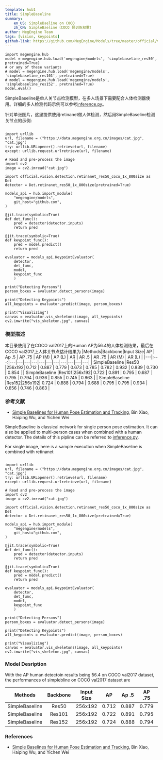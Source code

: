 ```yaml
---
template: hub1
title: SimpleBaseline
summary:
    en_US: SimpleBaeline on COCO
    zh_CN: SimpleBaeline（COCO 预训练权重）
author: MegEngine Team
tags: [vision, keypoints]
github-link: https://github.com/MegEngine/Models/tree/master/official/vision/keypoints
---
```


```python3
import megengine.hub
model = megengine.hub.load('megengine/models', 'simplebaseline_res50', pretrained=True)
# or any of these variants
# model = megengine.hub.load('megengine/models', 'simplebaseline_res101', pretrained=True)
# model = megengine.hub.load('megengine/models', 'simplebaseline_res152', pretrained=True)
model.eval()
```
<!-- section: zh_CN -->
SimpleBaseline是单人关节点检测模型，在多人场景下需要配合人体检测器使用。详细的多人检测代码示例可以参考[inference.py](https://github.com/MegEngine/Models/blob/master/official/vision/keypoints/inference.py)。

针对单张图片，这里提供使用retinanet做人体检测，然后用SimpleBaseline检测关节点的示例:
```python3

import urllib
url, filename = ("https://data.megengine.org.cn/images/cat.jpg", "cat.jpg")
try: urllib.URLopener().retrieve(url, filename)
except: urllib.request.urlretrieve(url, filename)

# Read and pre-process the image
import cv2
image = cv2.imread("cat.jpg")

import official.vision.detection.retinanet_res50_coco_1x_800size as Det
detector = Det.retinanet_res50_1x_800size(pretrained=True)

models_api = hub.import_module(
    "megengine/models",
    git_host="github.com",
)

@jit.trace(symbolic=True)
def det_func():
    pred = detector(detector.inputs)
    return pred

@jit.trace(symbolic=True)
def keypoint_func():
    pred = model.predict()
    return pred

evaluator = models_api.KeypointEvaluator(
    detector,
    det_func,
    model,
    keypoint_func
    )

print("Detecting Persons")
person_boxes = evaluator.detect_persons(image)

print("Detecting Keypoints")
all_keypoints = evaluator.predict(image, person_boxes)

print("Visualizing")
canvas = evaluator.vis_skeletons(image, all_keypoints)
cv2.imwrite("vis_skeleton.jpg", canvas)
```

### 模型描述
本目录使用了在COCO val2017上的Human AP为56.4的人体检测结果，最后在COCO val2017上人体关节点估计结果为
|Methods|Backbone|Input Size| AP | Ap .5 | AP .75 | AP (M) | AP (L) | AR | AR .5 | AR .75 | AR (M) | AR (L) |
|---|:---:|---|---|---|---|---|---|---|---|---|---|---|
| SimpleBaseline |Res50 |256x192| 0.712 | 0.887 | 0.779 | 0.673 | 0.785 | 0.782 | 0.932 | 0.839 | 0.730 | 0.854 |
| SimpleBaseline |Res101|256x192| 0.722 | 0.891 | 0.795 | 0.687 | 0.795 | 0.794 | 0.936 | 0.855 | 0.745 | 0.863 |
| SimpleBaseline |Res152|256x192| 0.724 | 0.888 | 0.794 | 0.688 | 0.795 | 0.795 | 0.934 | 0.856 | 0.746 | 0.863 |

### 参考文献
- [Simple Baselines for Human Pose Estimation and Tracking](https://arxiv.org/pdf/1804.06208.pdf), Bin Xiao, Haiping Wu, and Yichen Wei

<!-- section: en_US -->
SimpleBaseline is classical network for single person pose estimation. It can also be applied to multi-person cases when combined with a human detector. The details of this pipline can be referred to [inference.py](https://github.com/MegEngine/Models/blob/master/official/vision/keypoints/inference.py).

For single image, here is a sample execution when SimpleBaseline is combined with retinanet

```python3

import urllib
url, filename = ("https://data.megengine.org.cn/images/cat.jpg", "cat.jpg")
try: urllib.URLopener().retrieve(url, filename)
except: urllib.request.urlretrieve(url, filename)

# Read and pre-process the image
import cv2
image = cv2.imread("cat.jpg")

import official.vision.detection.retinanet_res50_coco_1x_800size as Det
detector = Det.retinanet_res50_1x_800size(pretrained=True)

models_api = hub.import_module(
    "megengine/models",
    git_host="github.com",
)

@jit.trace(symbolic=True)
def det_func():
    pred = detector(detector.inputs)
    return pred

@jit.trace(symbolic=True)
def keypoint_func():
    pred = model.predict()
    return pred

evaluator = models_api.KeypointEvaluator(
    detector,
    det_func,
    model,
    keypoint_func
    )

print("Detecting Persons")
person_boxes = evaluator.detect_persons(image)

print("Detecting Keypoints")
all_keypoints = evaluator.predict(image, person_boxes)

print("Visualizing")
canvas = evaluator.vis_skeletons(image, all_keypoints)
cv2.imwrite("vis_skeleton.jpg", canvas)
```
### Model Desription

With the AP human detectoin results being 56.4 on COCO val2017 dataset, the performances of simplebline on COCO val2017 dataset are

|Methods|Backbone|Input Size| AP | Ap .5 | AP .75 | AP (M) | AP (L) | AR | AR .5 | AR .75 | AR (M) | AR (L) |
|---|:---:|---|---|---|---|---|---|---|---|---|---|---|
| SimpleBaseline |Res50 |256x192| 0.712 | 0.887 | 0.779 | 0.673 | 0.785 | 0.782 | 0.932 | 0.839 | 0.730 | 0.854 |
| SimpleBaseline |Res101|256x192| 0.722 | 0.891 | 0.795 | 0.687 | 0.795 | 0.794 | 0.936 | 0.855 | 0.745 | 0.863 |
| SimpleBaseline |Res152|256x192| 0.724 | 0.888 | 0.794 | 0.688 | 0.795 | 0.795 | 0.934 | 0.856 | 0.746 | 0.863 |

### References
- [Simple Baselines for Human Pose Estimation and Tracking](https://arxiv.org/pdf/1804.06208.pdf), Bin Xiao, Haiping Wu, and Yichen Wei
